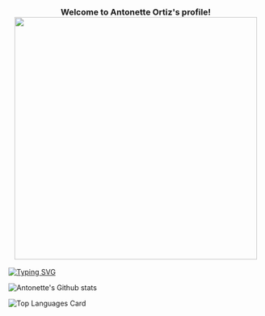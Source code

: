 <h3 align='center'>
Welcome to Antonette Ortiz's profile!
<img src="src="https://giphy.com/embed/RviJwWq6v5abmTlYhL" width="480" height="480" frameBorder="0"/>
</h3>

[![Typing SVG](https://readme-typing-svg.herokuapp.com?lines=Hi+there%2C+I'm+Antonette)](https://git.io/typing-svg)



![Antonette's Github stats](https://github-readme-stats.vercel.app/api?username=antonetteortiz&theme=highcontrast&show_icons=true&count_private=true)


![Top Languages Card](https://github-readme-stats.vercel.app/api/top-langs/?username=antonetteortiz&layout=compact)
<!--
**antonetteortiz/antonetteortiz** is a ✨ _special_ ✨ repository because its `README.md` (this file) appears on your GitHub profile.

Here are some ideas to get you started:

- 🔭 I’m currently working on ...
- 🌱 I’m currently learning ...
- 👯 I’m looking to collaborate on ...
- 🤔 I’m looking for help with ...
- 💬 Ask me about ...
- 📫 How to reach me: ...
- 😄 Pronouns: ...
- ⚡ Fun fact: ...
-->
